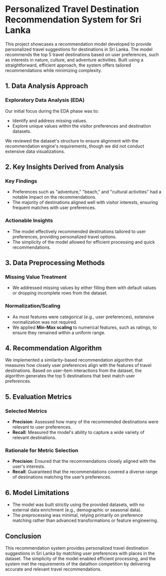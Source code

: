 # Personalized Travel Destination Recommendation System for Sri Lanka

This project showcases a recommendation model developed to provide personalized travel suggestions for destinations in Sri Lanka. The model recommends the top 5 travel destinations based on user preferences, such as interests in nature, culture, and adventure activities. Built using a straightforward, efficient approach, the system offers tailored recommendations while minimizing complexity.

## 1. Data Analysis Approach

### Exploratory Data Analysis (EDA)
Our initial focus during the EDA phase was to:
- Identify and address missing values.
- Explore unique values within the visitor preferences and destination datasets.

We reviewed the dataset's structure to ensure alignment with the recommendation engine's requirements, though we did not conduct extensive data visualizations.

## 2. Key Insights Derived from Analysis

### Key Findings
- Preferences such as "adventure," "beach," and "cultural activities" had a notable impact on the recommendations.
- The majority of destinations aligned well with visitor interests, ensuring frequent matches with user preferences.

### Actionable Insights
- The model effectively recommended destinations tailored to user preferences, providing personalized travel options.
- The simplicity of the model allowed for efficient processing and quick recommendations.

## 3. Data Preprocessing Methods

### Missing Value Treatment
- We addressed missing values by either filling them with default values or dropping incomplete rows from the dataset.

### Normalization/Scaling
- As most features were categorical (e.g., user preferences), extensive normalization was not required.
- We applied **Min-Max scaling** to numerical features, such as ratings, to ensure they remained within a uniform range.

## 4. Recommendation Algorithm

We implemented a similarity-based recommendation algorithm that measures how closely user preferences align with the features of travel destinations. Based on user-item interactions from the dataset, the algorithm generates the top 5 destinations that best match user preferences.

## 5. Evaluation Metrics

### Selected Metrics
- **Precision**: Assessed how many of the recommended destinations were relevant to user preferences.
- **Recall**: Measured the model's ability to capture a wide variety of relevant destinations.

### Rationale for Metric Selection
- **Precision**: Ensured that the recommendations closely aligned with the user's interests.
- **Recall**: Guaranteed that the recommendations covered a diverse range of destinations matching the user’s preferences.

## 6. Model Limitations

- The model was built strictly using the provided datasets, with no external data enrichment (e.g., demographic or seasonal data).
- The preprocessing was minimal, relying primarily on preference matching rather than advanced transformations or feature engineering.

## Conclusion

This recommendation system provides personalized travel destination suggestions in Sri Lanka by matching user preferences with places in the dataset. The simplicity of the model enabled efficient processing, and the system met the requirements of the datathon competition by delivering accurate and relevant travel recommendations.
